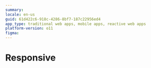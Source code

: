 ```yaml
---
summary: 
locale: en-us
guid: 61d422c6-918c-4286-8bf7-187c22956ed4
app_type: traditional web apps, mobile apps, reactive web apps
platform-version: o11
figma:
---
```


# Responsive

